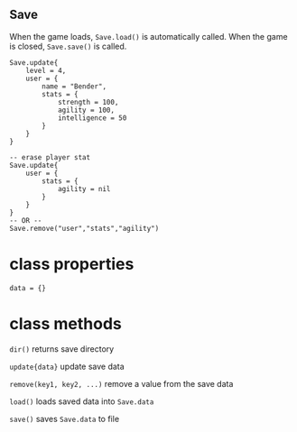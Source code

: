 ## Save

When the game loads, `Save.load()` is automatically called. When the game is closed, `Save.save()` is called.

```
Save.update{
    level = 4,
    user = {
        name = "Bender",
        stats = {
            strength = 100,
            agility = 100,
            intelligence = 50
        }
    }
}

-- erase player stat
Save.update{
    user = {
        stats = {
            agility = nil
        }
    }
}
-- OR --
Save.remove("user","stats","agility")
```

# class properties

`data = {}`

# class methods

`dir()` returns save directory

`update{data}` update save data

`remove(key1, key2, ...)` remove a value from the save data

`load()` loads saved data into `Save.data`

`save()` saves `Save.data` to file
